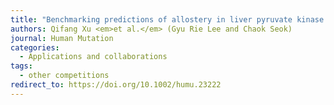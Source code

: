 ```yaml
---
title: "Benchmarking predictions of allostery in liver pyruvate kinase in CAGI4"
authors: Qifang Xu <em>et al.</em> (Gyu Rie Lee and Chaok Seok)
journal: Human Mutation
categories:
  - Applications and collaborations
tags:
  - other competitions
redirect_to: https://doi.org/10.1002/humu.23222
---
```


